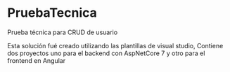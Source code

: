 # PruebaTecnica
Prueba técnica para CRUD de usuario

Esta solución fué creado utilizando las plantillas de visual studio,
Contiene dos proyectos uno para el backend con AspNetCore 7
y otro para el frontend en Angular
